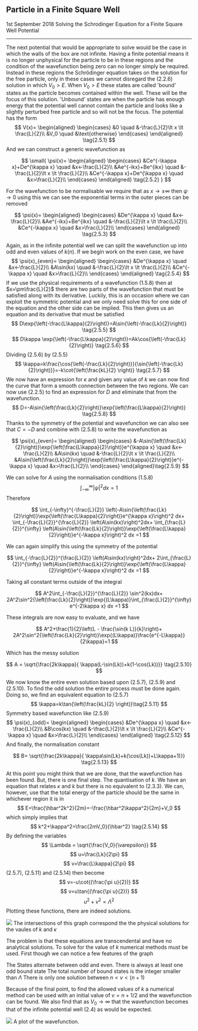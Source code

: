 ## Particle in a Finite Square Well
<date>1st September 2018</date>
<label>Solving the Schrodinger Equation for a Finite Square Well Potential</label>
<hr/>


The next potential that would be appropriate to solve would be the case in which the walls of the box are not infinite. Having a finite potential means it is no longer unphysical for the particle to be in these regions and the condition of the wavefunction being zero can no longer simply be required. Instead in these regions the Schrödinger equation takes on the solution for the free particle, only in these cases we cannot disregard the $(2.2.6)$ solution in which $V_0>E$. When $V_0>E$ these states are called 'bound' states as the particle becomes contained within the well. These will be the focus of this solution. 'Unbound' states are when the particle has enough energy that the potential well cannot contain the particle and looks like a slightly perturbed free particle and so will not be the focus. The potential has the form
$$
 V(x)=
 \begin{aligned}
	\begin{cases}
		&0 		\quad 	&-\frac{L}{2}\lt x \lt \frac{L}{2}\\
		&V_0 	\quad	&\text{otherwise}
	\end{cases}
	\end{aligned} \tag{2.5.1}
$$
And we can construct a generic wavefunction as

<div class="[style:largeEquation]">

$$
\small{
 \psi(x)=
 \begin{aligned}
	\begin{cases}
		&Ce^{-\kappa x}+De^{\kappa x} 		\quad	&x<-\frac{L}{2}\\
		&Ae^{-ikx}+Be^{ikx} 		\quad 	&-\frac{L}{2}\lt x \lt \frac{L}{2}\\
		&Ce^{-\kappa x}+De^{\kappa x}  		\quad	&x>\frac{L}{2}\\
	\end{cases}
	\end{aligned} \tag{2.5.2}
}
$$
</div>

For the wavefunction to be normalisable we require that as $x \to \pm\infty$ then $\psi \to 0$ using this we can see the exponential terms in the outer pieces can be removed

<div class="[style:largeEquation]">

$$
 \psi(x)=
 \begin{aligned}
	\begin{cases}
		&De^{\kappa x} 		\quad	&x<-\frac{L}{2}\\
		&Ae^{-ikx}+Be^{ikx} 		\quad 	&-\frac{L}{2}\lt x \lt \frac{L}{2}\\
		&Ce^{-\kappa x} 		\quad	&x>\frac{L}{2}\\
	\end{cases}
	\end{aligned} \tag{2.5.3}
$$
</div>

Again, as in the infinite potential well we can split the wavefunction up into odd and even values of $k(n)$. If we begin work on the even case, we have
$$
 \psi(x)_{even}=
 \begin{aligned}
	\begin{cases}
		&De^{\kappa x} 		\quad	&x<-\frac{L}{2}\\
		&A\sin(kx)		 \quad 	&-\frac{L}{2}\lt x \lt \frac{L}{2}\\
		&Ce^{-\kappa x} 		\quad	&x>\frac{L}{2}\\
	\end{cases}
	\end{aligned} \tag{2.5.4}
$$
If we use the physical requirements of a wavefunction $(1.5.8)$ then at $x=\pm\frac{L}{2}$ there are two parts of the wavefunction that must be satisfied along with its derivative. Luckily, this is an occasion where we can exploit the symmetric potential and we only need solve this for one side of the equation and the other side can be implied. This then gives us an equation and its derivative that must be satisfied
$$
D\exp{\left(-\frac{L\kappa}{2}\right)}=A\sin{\left(-\frac{Lk}{2}\right)}	\tag{2.5.5}
$$
$$
D\kappa \exp{\left(-\frac{L\kappa}{2}\right)}=Ak\cos{\left(-\frac{Lk}{2}\right)}	\tag{2.5.6}
$$
Dividing $(2.5.6)$ by $(2.5.5)$ 
$$
\kappa=k\frac{\cos{\left(-\frac{Lk}{2}\right)}}{\sin{\left(-\frac{Lk}{2}\right)}}=-k\cot{\left(\frac{kL}{2} \right)} \tag{2.5.7}
$$
We now have an expression for $\kappa$ and given any value of $k$ we can now find the curve that form a smooth connection between the two regions. We can now use $(2.2.5)$ to find an expression for $D$ and eliminate that from the wavefunction.
$$
D=-A\sin{\left(\frac{Lk}{2}\right)}\exp{\left(\frac{L\kappa}{2}\right)} \tag{2.5.8}
$$
Thanks to the symmetry of the potential and wavefunction we can also see that $C=-D$ and combine with $(2.5.8)$ to write the wavefunction as

<div class="[style:largeEquation]">

$$
 \psi(x)_{even}=
 \begin{aligned}
	\begin{cases}
		&-A\sin{\left(\frac{Lk}{2}\right)}\exp{\left(\frac{L\kappa}{2}\right)}e^{\kappa x} 		\quad	&x<-\frac{L}{2}\\
		&A\sin(kx)		\quad	&-\frac{L}{2}\lt x \lt \frac{L}{2}\\
		&A\sin{\left(\frac{Lk}{2}\right)}\exp{\left(\frac{L\kappa}{2}\right)}e^{-\kappa x} 		\quad	&x>\frac{L}{2}\\
	\end{cases}
	\end{aligned}\tag{2.5.9}
$$
</div>

We can solve for $A$ using the normalisation conditions $(1.5.8)$
$$
\int_{-\infty}^{\infty}|\psi|^2 dx =1 
$$
Therefore

<div class="[style:largeEquation]">

$$
\int_{-\infty}^{-\frac{L}{2}} \left(-A\sin{\left(\frac{Lk}{2}\right)}\exp{\left(\frac{L\kappa}{2}\right)}e^{\kappa x}\right)^2 dx+
\int_{-\frac{L}{2}}^{\frac{L}{2}} \left(A\sin(kx)\right)^2dx+
\int_{\frac{L}{2}}^{\infty} \left(A\sin{\left(\frac{Lk}{2}\right)}\exp{\left(\frac{L\kappa}{2}\right)}e^{-\kappa x}\right)^2 dx =1
$$
</div>

We can again simplify this using the symmetry of the potential

<div class="[style:largeEquation]">

$$
\int_{-\frac{L}{2}}^{\frac{L}{2}} \left(A\sin(kx)\right)^2dx+
2\int_{\frac{L}{2}}^{\infty} \left(A\sin{\left(\frac{Lk}{2}\right)}\exp{\left(\frac{L\kappa}{2}\right)}e^{-\kappa x}\right)^2 dx =1
$$

</div>

Taking all constant terms outside of the integral

<div class="[style:largeEquation]">

$$
A^2\int_{-\frac{L}{2}}^{\frac{L}{2}} \sin^2(kx)dx+
2A^2\sin^2{\left(\frac{Lk}{2}\right)}\exp{(L\kappa)}\int_{\frac{L}{2}}^{\infty} e^{-2\kappa x} dx =1
$$
</div>

These integrals are now easy to evaluate, and we have

<div class="[style:largeEquation]">

$$
A^2+\frac{1}{2}\left(L - \frac{\sin(k L)}{k}\right)+
2A^2\sin^2{\left(\frac{Lk}{2}\right)}\exp{(L\kappa)}\frac{e^{-L\kappa}}{2\kappa}=1
$$
</div>

Which has the messy solution

<div class="[style:largeEquation]">

$$
A = \sqrt{\frac{2k\kappa}{ \kappa(L-\sin(Lk))+k(1-\cos(Lk))}} \tag{2.5.10}
$$
</div>

We now know the entire even solution based upon $(2.5.7)$, $(2.5.9)$ and $(2.5.10)$. To find the odd solution the entire process must be done again. Doing so, we find an equivalent equation to $(2.5.7)$ 
$$
\kappa=k\tan{\left(\frac{kL}{2} \right)}\tag{2.5.11}
$$
Symmetry based wavefunction like $(2.5.9)$
$$
\psi(x)_{odd}=
\begin{aligned}
	\begin{cases}
		&De^{\kappa x} 		\quad	&x<-\frac{L}{2}\\
		&B\cos(kx)		\quad 	&-\frac{L}{2}\lt x \lt \frac{L}{2}\\
		&Ce^{-\kappa x} 		\quad	&x>\frac{L}{2}\\
	\end{cases}
	\end{aligned} \tag{2.5.12}
$$
And finally, the normalisation constant 

<div class="[style:largeEquation]">

$$
B= \sqrt{\frac{2k\kappa}{ \kappa\sin(Lk)+k(\cos(Lk))+L\kappa+1)}} \tag{2.5.13}
$$
</div>

At this point you might think that we are done, that the wavefunction has been found. But, there is one final step. The quantisation of $k$. We have an equation that relates $\kappa$ and $k$ but there is no equivalent to $(2.3.3)$. We can, however, use that the total energy of the particle should be the same in whichever region it is in
$$
E=\frac{\hbar^2k^2}{2m}=-\frac{\hbar^2\kappa^2}{2m}+V_0
$$
which simply implies that
$$
k^2+\kappa^2=\frac{2mV_0}{\hbar^2} \tag{2.5.14}
$$
By defining the variables 
$$
\Lambda = \sqrt{\frac{V_0}{\varepsilon}}
$$
$$
u=\frac{Lk}{2\pi}
$$
$$
v=\frac{L\kappa}{2\pi}
$$
$(2.5.7)$, $(2.5.11)$ and $(2.5.14)$ then become
$$
v=-u\cot{(\frac{\pi u}{2})}
$$
$$
v=u\tan{(\frac{\pi u}{2})}
$$
$$
u^2+v^2=\Lambda^2
$$
Plotting these functions, there are indeed solutions.

[![]([data:figure251])](https://www.desmos.com/calculator/hhskmovpjt)
<label>The intersections of this graph correspond the the physical solutions for the vaules of $k$ and $\kappa$</label>


The problem is that these equations are transcendental and have no analytical solutions. To solve for the value of $k$ numerical methods must be used. First though we can notice a few features of the graph


The States alternate between odd and even.
There is always at least one odd bound state
The total number of bound states is the integer smaller than $\Lambda$
There is only one solution between $n< v < (n+1)$ 


Because of the final point, to find the allowed values of $k$ a numerical method can be used with an initial value of $v=n+1/2$ and the wavefunction can be found. We also find that as $V_0 \to \infty$ that the wavefunction becomes that of the infinite potential well $(2.4)$ as would be expected.

[![]([data:figure252])](https://www.desmos.com/calculator/obikem00ni)
<label>A plot of the wavefunction.</label>

